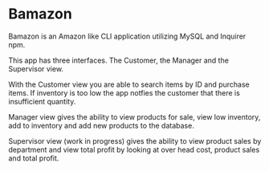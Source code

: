 # Bamazon

Bamazon is an Amazon like CLI application utilizing MySQL and Inquirer npm.

This app has three interfaces. The Customer, the Manager and the Supervisor view.

With the Customer view you are able to search items by ID and purchase items. If inventory is too low the app notfies the customer that there is insufficient quantity.


Manager view gives the ability to view products for sale, view low inventory, add to inventory and add new products to the database.


Supervisor view (work in progress) gives the ability to view product sales by department and view total profit by looking at over head cost, product sales and total profit.
